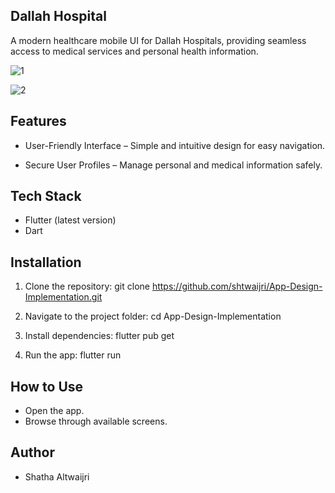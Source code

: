 ## Dallah Hospital
A modern healthcare mobile UI for Dallah Hospitals, providing seamless access to medical services and personal health information.

![1](https://github.com/user-attachments/assets/2ad3e2a2-33aa-47c2-89d1-c2cad23d06d2)

![2](https://github.com/user-attachments/assets/401f27d6-0a89-45bc-93c9-967e4ff41427)


## Features

- User-Friendly Interface – Simple and intuitive design for easy navigation.

- Secure User Profiles – Manage personal and medical information safely.



## Tech Stack 
- Flutter (latest version) 
- Dart


## Installation 
1.	Clone the repository: 
git clone https://github.com/shtwaijri/App-Design-Implementation.git

2.	Navigate to the project folder: 
cd  App-Design-Implementation

3. Install dependencies: 
flutter pub get 

4.	Run the app: 
flutter run 

## How to Use 
- Open the app. 
- Browse through available screens. 

## Author 
- Shatha Altwaijri 





